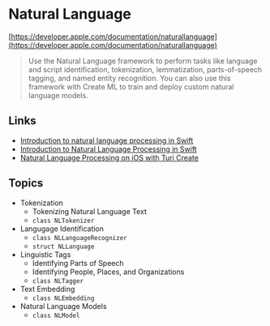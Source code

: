 # Natural Language

[https://developer.apple.com/documentation/naturallanguage](https://developer.apple.com/documentation/naturallanguage)

> Use the Natural Language framework to perform tasks like language and script identification, tokenization, lemmatization, parts-of-speech tagging, and named entity recognition. You can also use this framework with Create ML to train and deploy custom natural language models. 

## Links
- [Introduction to natural language processing in Swift](https://rickwierenga.com/blog/apple/NaturalLanguage.html)
- [Introduction to Natural Language Processing in Swift](https://www.appcoda.com/natural-language-processing-swift/)
- [Natural Language Processing on iOS with Turi Create](https://www.raywenderlich.com/5213-natural-language-processing-on-ios-with-turi-create)

## Topics
- Tokenization
	- Tokenizing Natural Language Text
	- `class NLTokenizer`
- Langugage Identification
	- `class NLLanguageRecognizer`
	- `struct NLLanguage`
- Linguistic Tags
	- Identifying Parts of Speech
	- Identifying People, Places, and Organizations
	- `class NLTagger`
- Text Embedding
	- `class NLEmbedding`
- Natural Language Models
	- `class NLModel`